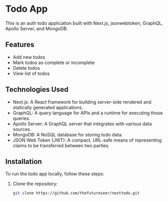 # Todo App

This is an auth todo application built with Next.js, jsonwebtoken, GraphQL, Apollo Server, and MongoDB.

## Features

- Add new todos
- Mark todos as complete or incomplete
- Delete todos
- View list of todos

## Technologies Used

- Next.js: A React framework for building server-side rendered and statically generated applications.
- GraphQL: A query language for APIs and a runtime for executing those queries.
- Apollo Server: A GraphQL server that integrates with various data sources.
- MongoDB: A NoSQL database for storing todo data.
- JSON Web Token (JWT): A compact, URL-safe means of representing claims to be transferred between two parties.

## Installation

To run the todo app locally, follow these steps:

1. Clone the repository:

   ```bash
   git clone https://github.com/thefutureseer/nexttodo.git